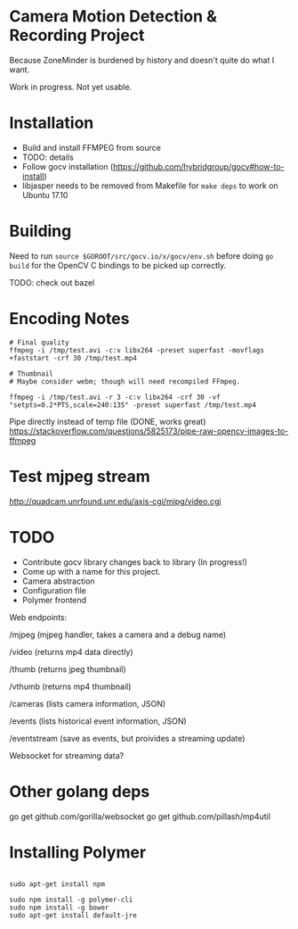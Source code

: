 # Camera Motion Detection & Recording Project

Because ZoneMinder is burdened by history and doesn't quite do what I want.

Work in progress. Not yet usable.

# Installation

 - Build and install FFMPEG from source
  - TODO: details
 - Follow gocv installation (https://github.com/hybridgroup/gocv#how-to-install)
  - libjasper needs to be removed from Makefile for `make deps` to work on
    Ubuntu 17.10

# Building

Need to run `source $GOROOT/src/gocv.io/x/gocv/env.sh` before doing `go build` for the OpenCV C bindings to be picked up correctly.

TODO: check out bazel

# Encoding Notes

```
# Final quality
ffmpeg -i /tmp/test.avi -c:v libx264 -preset superfast -movflags +faststart -crf 30 /tmp/test.mp4

# Thumbnail
# Maybe consider webm; though will need recompiled FFmpeg.

ffmpeg -i /tmp/test.avi -r 3 -c:v libx264 -crf 30 -vf "setpts=0.2*PTS,scale=240:135" -preset superfast /tmp/test.mp4
```

Pipe directly instead of temp file (DONE, works great)
https://stackoverflow.com/questions/5825173/pipe-raw-opencv-images-to-ffmpeg

# Test mjpeg stream

http://quadcam.unrfound.unr.edu/axis-cgi/mjpg/video.cgi

# TODO

 - Contribute gocv library changes back to library (In progress!)
 - Come up with a name for this project.
 - Camera abstraction
 - Configuration file
 - Polymer frontend

Web endpoints:

 /mjpeg
   (mjpeg handler, takes a camera and a debug name)

 /video
   (returns mp4 data directly)

 /thumb
   (returns jpeg thumbnail)

 /vthumb
   (returns mp4 thumbnail)

 /cameras
   (lists camera information, JSON)

 /events
   (lists historical event information, JSON)

 /eventstream
   (save as events, but proivides a streaming update)

Websocket for streaming data?


# Other golang deps

go get github.com/gorilla/websocket
go get github.com/pillash/mp4util



# Installing Polymer

```

sudo apt-get install npm

sudo npm install -g polymer-cli
sudo npm install -g bower
sudo apt-get install default-jre



```


